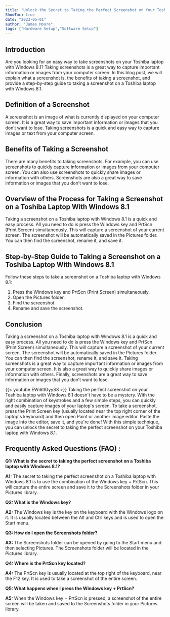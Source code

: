 ```yaml
---
title: "Unlock the Secret to Taking the Perfect Screenshot on Your Toshiba Laptop With Windows 8.1!"
ShowToc: true 
date: "2023-05-01"
author: "James Moore" 
tags: ["Hardware Setup","Software Setup"]
---
```

## Introduction

Are you looking for an easy way to take screenshots on your Toshiba laptop with Windows 8.1? Taking screenshots is a great way to capture important information or images from your computer screen. In this blog post, we will explain what a screenshot is, the benefits of taking a screenshot, and provide a step-by-step guide to taking a screenshot on a Toshiba laptop with Windows 8.1.

## Definition of a Screenshot

A screenshot is an image of what is currently displayed on your computer screen. It is a great way to save important information or images that you don’t want to lose. Taking screenshots is a quick and easy way to capture images or text from your computer screen.

## Benefits of Taking a Screenshot

There are many benefits to taking screenshots. For example, you can use screenshots to quickly capture information or images from your computer screen. You can also use screenshots to quickly share images or information with others. Screenshots are also a great way to save information or images that you don’t want to lose.

## Overview of the Process for Taking a Screenshot on a Toshiba Laptop With Windows 8.1

Taking a screenshot on a Toshiba laptop with Windows 8.1 is a quick and easy process. All you need to do is press the Windows key and PrtScn (Print Screen) simultaneously. This will capture a screenshot of your current screen. The screenshot will be automatically saved in the Pictures folder. You can then find the screenshot, rename it, and save it.

## Step-by-Step Guide to Taking a Screenshot on a Toshiba Laptop With Windows 8.1

Follow these steps to take a screenshot on a Toshiba laptop with Windows 8.1:

1. Press the Windows key and PrtScn (Print Screen) simultaneously.
2. Open the Pictures folder.
3. Find the screenshot.
4. Rename and save the screenshot.

## Conclusion

Taking a screenshot on a Toshiba laptop with Windows 8.1 is a quick and easy process. All you need to do is press the Windows key and PrtScn (Print Screen) simultaneously. This will capture a screenshot of your current screen. The screenshot will be automatically saved in the Pictures folder. You can then find the screenshot, rename it, and save it. Taking screenshots is a great way to capture important information or images from your computer screen. It is also a great way to quickly share images or information with others. Finally, screenshots are a great way to save information or images that you don’t want to lose.

{{< youtube EWi6tIGyyS8 >}} 
Taking the perfect screenshot on your Toshiba laptop with Windows 8.1 doesn't have to be a mystery. With the right combination of keystrokes and a few simple steps, you can quickly and easily capture images of your laptop's screen. To take a screenshot, press the Print Screen key (usually located near the top right corner of the laptop's keyboard) and then open Paint or another image editor. Paste the image into the editor, save it, and you're done! With this simple technique, you can unlock the secret to taking the perfect screenshot on your Toshiba laptop with Windows 8.1.

## Frequently Asked Questions (FAQ) :
**Q1: What is the secret to taking the perfect screenshot on a Toshiba laptop with Windows 8.1?**

**A1:** The secret to taking the perfect screenshot on a Toshiba laptop with Windows 8.1 is to use the combination of the Windows key + PrtScn. This will capture the entire screen and save it to the Screenshots folder in your Pictures library.

**Q2: What is the Windows key?**

**A2:** The Windows key is the key on the keyboard with the Windows logo on it. It is usually located between the Alt and Ctrl keys and is used to open the Start menu.

**Q3: How do I open the Screenshots folder?**

**A3:** The Screenshots folder can be opened by going to the Start menu and then selecting Pictures. The Screenshots folder will be located in the Pictures library.

**Q4: Where is the PrtScn key located?**

**A4:** The PrtScn key is usually located at the top right of the keyboard, near the F12 key. It is used to take a screenshot of the entire screen.

**Q5: What happens when I press the Windows key + PrtScn?**

**A5:** When the Windows key + PrtScn is pressed, a screenshot of the entire screen will be taken and saved to the Screenshots folder in your Pictures library.


